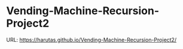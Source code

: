 # Vending-Machine-Recursion-Project2
URL: https://harutas.github.io/Vending-Machine-Recursion-Project2/

